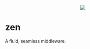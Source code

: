 

<p align="center">
  <img src="https://i.stack.imgur.com/wpwwJ.png">
  
  # zen

</p>

A fluid, seamless middleware.
